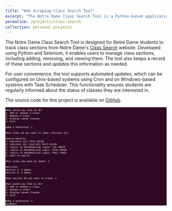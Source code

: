 ```yaml
---
title: "Web Scraping Class Search Tool"
excerpt: "The Notre Dame Class Search Tool is a Python-based application that enables Notre Dame students to monitor class sections from Notre Dame's [Class Search](https://classsearch.nd.edu/) website and receive email updates on seat availability.<br/><img src='/images/class_search.png'>"
permalink: /projects/class-search
collection: personal-projects
---
```



The Notre Dame Class Search Tool is designed for Notre Dame students to track class sections from Notre Dame's [Class Search](https://classsearch.nd.edu/) website. Developed using Python and Selenium, it enables users to manage class sections, including adding, removing, and viewing them. The tool also keeps a record of these sections and updates this information as needed.

For user convenience, the tool supports automated updates, which can be configured on Unix-based systems using Cron and on Windows-based systems with Task Scheduler. This functionality ensures students are regularly informed about the status of classes they are interested in.

The source code for this project is available on [GitHub](https://github.com/johnflanagan827/class-search).

<img src='/images/class_search_large.png'>